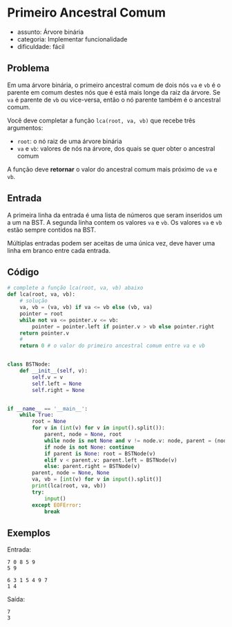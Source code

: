 # Primeiro Ancestral Comum

-   assunto: Árvore binária
-   categoria: Implementar funcionalidade
-   dificuldade: fácil

## Problema

Em uma árvore binária, o primeiro ancestral comum de dois nós `va` e `vb` é o parente em comum destes nós que é está mais longe da raiz da árvore.
Se `va` é parente de `vb` ou vice-versa, então o nó parente também é o ancestral comum.

Você deve completar a função `lca(root, va, vb)` que recebe três argumentos:

-   `root`: o nó raiz de uma árvore binária
-   `va` e `vb`: valores de nós na árvore, dos quais se quer obter o ancestral comum

A função deve **retornar** o valor do ancestral comum mais próximo de `va` e `vb`.

## Entrada

A primeira linha da entrada é uma lista de números que seram inseridos um a um na BST.
A segunda linha contem os valores `va` e `vb`.
Os valores `va` e `vb` estão sempre contidos na BST.

Múltiplas entradas podem ser aceitas de uma única vez, deve haver uma linha em branco entre cada entrada.

## Código

```python
# complete a função lca(root, va, vb) abaixo
def lca(root, va, vb):
    # solução
    va, vb = (va, vb) if va <= vb else (vb, va)
    pointer = root
    while not va <= pointer.v <= vb:
        pointer = pointer.left if pointer.v > vb else pointer.right
    return pointer.v
    #
    return 0 # o valor do primeiro ancestral comum entre va e vb


class BSTNode:
    def __init__(self, v):
        self.v = v
        self.left = None
        self.right = None


if __name__ == '__main__':
    while True:
        root = None
        for v in (int(v) for v in input().split()):
            parent, node = None, root
            while node is not None and v != node.v: node, parent = (node.left if v < node.v else node.right), node
            if node is not None: continue
            if parent is None: root = BSTNode(v)
            elif v < parent.v: parent.left = BSTNode(v)
            else: parent.right = BSTNode(v)
        parent, node = None, None
        va, vb = [int(v) for v in input().split()]
        print(lca(root, va, vb))
        try:
            input()
        except EOFError:
            break
```

## Exemplos

Entrada:

```
7 0 8 5 9
5 9

6 3 1 5 4 9 7
1 4
```

Saída:

```
7
3
```
